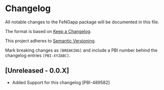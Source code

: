# Changelog

All notable changes to the FeNGapp package will be documented in this file.

The format is based on [Keep a Changelog](https://keepachangelog.com/en/1.0.0/).

This project adheres to [Semantic Versioning](https://semver.org/spec/v2.0.0.html).

Mark breaking changes as `[BREAKING]` and include a PBI number behind the changelog entries `[PBI-XYZABC]`.

## [Unreleased - 0.0.X]

- Added Support for this changelog [PBI-489582]
